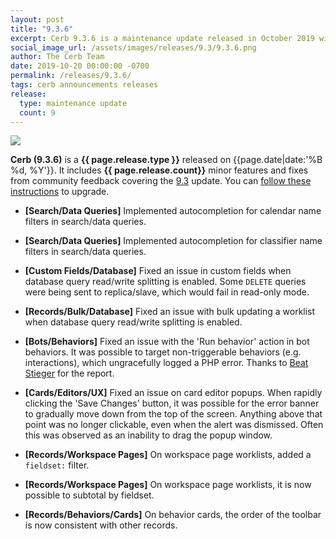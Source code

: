 ```yaml
---
layout: post
title: "9.3.6"
excerpt: Cerb 9.3.6 is a maintenance update released in October 2019 with 9 minor features and fixes from community feedback.
social_image_url: /assets/images/releases/9.3/9.3.6.png
author: The Cerb Team
date: 2019-10-20 00:00:00 -0700
permalink: /releases/9.3.6/
tags: cerb announcements releases
release:
  type: maintenance update
  count: 9
---
```


<div class="cerb-screenshot">
<img src="{{page.social_image_url}}" class="screenshot">
</div>

**Cerb (9.3.6)** is a **{{ page.release.type }}** released on {{page.date|date:'%B %d, %Y'}}. It includes **{{ page.release.count}}** minor features and fixes from community feedback covering the [9.3](/releases/9.3/) update.  You can [follow these instructions](/docs/upgrading/) to upgrade.

* **[Search/Data Queries]** Implemented autocompletion for calendar name filters in search/data queries.

* **[Search/Data Queries]** Implemented autocompletion for classifier name filters in search/data queries.

* **[Custom Fields/Database]** Fixed an issue in custom fields when database query read/write splitting is enabled. Some `DELETE` queries were being sent to replica/slave, which would fail in read-only mode.

* **[Records/Bulk/Database]** Fixed an issue with bulk updating a worklist when database query read/write splitting is enabled.

* **[Bots/Behaviors]** Fixed an issue with the 'Run behavior' action in bot behaviors. It was possible to target non-triggerable behaviors (e.g. interactions), which ungracefully logged a PHP error. Thanks to [Beat Stieger](https://github.com/beatbesmer) for the report.

* **[Cards/Editors/UX]** Fixed an issue on card editor popups. When rapidly clicking the 'Save Changes' button, it was possible for the error banner to gradually move down from the top of the screen. Anything above that point was no longer clickable, even when the alert was dismissed. Often this was observed as an inability to drag the popup window.

* **[Records/Workspace Pages]** On workspace page worklists, added a `fieldset:` filter. 

* **[Records/Workspace Pages]** On workspace page worklists, it is now possible to subtotal by fieldset.

* **[Records/Behaviors/Cards]** On behavior cards, the order of the toolbar is now consistent with other records.

